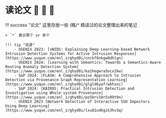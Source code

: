 # 读论文 🦉 🦉 🦉

!!! success "论文"
    这里存放一些 (略)* 精读过的论文整理出来的笔记

    > `*` 表示零个 or 多个

    !!! tip "目录"
        - USENIX 2023: [xNIDS: Explaining Deep Learning-based Network Intrusion Detection Systems for Active Intrusion Responses](https://www.yuque.com/enl_z/ghyd0i/cnckf8nkgw8dhlgn)
        - USENIX 2024: [Learning with Semantics: Towards a Semantics-Aware Routing Anomaly Detection System](https://www.yuque.com/enl_z/ghyd0i/ka1hegwra5ocx2kw)
        - S&P 2024: [FLASH: A Comprehensive Approach to Intrusion Detection via Provenance Graph Representation Learning](https://www.yuque.com/enl_z/ghyd0i/glgld6yafrwkhsnc)
        - S&P 2024: [KAIROS: Practical Intrusion Detection and Investigation using Whole-system Provenance](https://www.yuque.com/enl_z/ghyd0i/po5brv18r5s09t0n)
        - USENIX 2023 [Network Detection of Interactive SSH Impostors Using Deep Learning](https://www.yuque.com/enl_z/ghyd0i/lxu81od6gik3hv3q)